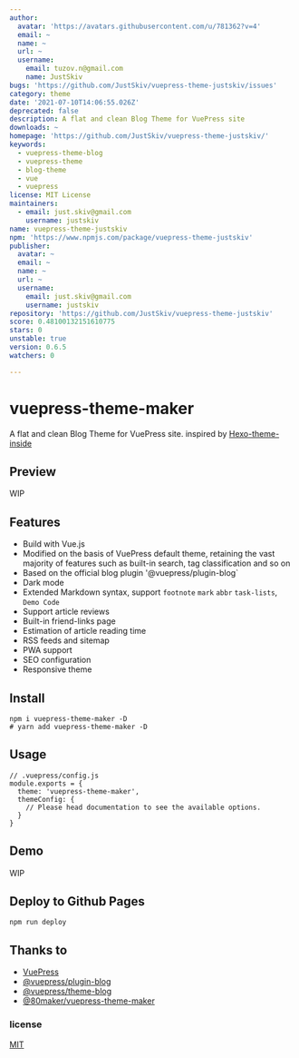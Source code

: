 ```yaml
---
author:
  avatar: 'https://avatars.githubusercontent.com/u/781362?v=4'
  email: ~
  name: ~
  url: ~
  username:
    email: tuzov.n@gmail.com
    name: JustSkiv
bugs: 'https://github.com/JustSkiv/vuepress-theme-justskiv/issues'
category: theme
date: '2021-07-10T14:06:55.026Z'
deprecated: false
description: A flat and clean Blog Theme for VuePress site
downloads: ~
homepage: 'https://github.com/JustSkiv/vuepress-theme-justskiv/'
keywords:
  - vuepress-theme-blog
  - vuepress-theme
  - blog-theme
  - vue
  - vuepress
license: MIT License
maintainers:
  - email: just.skiv@gmail.com
    username: justskiv
name: vuepress-theme-justskiv
npm: 'https://www.npmjs.com/package/vuepress-theme-justskiv'
publisher:
  avatar: ~
  email: ~
  name: ~
  url: ~
  username:
    email: just.skiv@gmail.com
    username: justskiv
repository: 'https://github.com/JustSkiv/vuepress-theme-justskiv'
score: 0.48100132151610775
stars: 0
unstable: true
version: 0.6.5
watchers: 0

---
```


# vuepress-theme-maker

A flat and clean Blog Theme for VuePress site. inspired by [Hexo-theme-inside](https://github.com/ikeq/hexo-theme-inside)

## Preview

WIP

## Features

- Build with Vue.js
- Modified on the basis of VuePress default theme, retaining the vast majority of features such as built-in search, tag classification and so on
- Based on the official blog plugin '@vuepress/plugin-blog`
- Dark mode
- Extended Markdown syntax, support `footnote` `mark` `abbr` `task-lists`, `Demo Code`
- Support article reviews
- Built-in friend-links page
- Estimation of article reading time
- RSS feeds and sitemap
- PWA support
- SEO configuration
- Responsive theme

## Install

```
npm i vuepress-theme-maker -D
# yarn add vuepress-theme-maker -D
```

## Usage

```
// .vuepress/config.js
module.exports = {
  theme: 'vuepress-theme-maker',
  themeConfig: {
    // Please head documentation to see the available options.
  }
}
```

## Demo

WIP

## Deploy to Github Pages

```
npm run deploy
```
## Thanks to

- [VuePress](https://vuepress.vuejs.org/)
- [@vuepress/plugin-blog](https://github.com/vuepress/vuepress-plugin-blog)
- [@vuepress/theme-blog](https://github.com/vuepress/vuepress-theme-blog)
- [@80maker/vuepress-theme-maker](https://github.com/80maker/vuepress-theme-maker)

### license
[MIT](https://github.com/recoluan/vuepress-theme-reco/blob/master/LICENSE)
